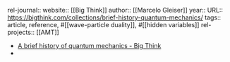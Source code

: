 rel-journal::
website:: [[Big Think]]
author:: [[Marcelo Gleiser]]
year::
URL:: https://bigthink.com/collections/brief-history-quantum-mechanics/
tags:: article, reference, #[[wave-particle duality]], #[[hidden variables]]
rel-projects:: [[AMT]]



- [A brief history of quantum mechanics - Big Think](https://bigthink.com/collections/brief-history-quantum-mechanics/)
-
